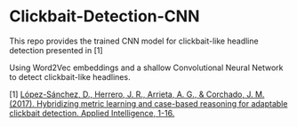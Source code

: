 # Clickbait-Detection-CNN

This repo provides the trained CNN model for clickbait-like headline detection presented in [1]

Using Word2Vec embeddings and a shallow Convolutional Neural Network to detect clickbait-like headlines.

[1] [López-Sánchez, D., Herrero, J. R., Arrieta, A. G., & Corchado, J. M. (2017). Hybridizing metric learning and case-based reasoning for adaptable clickbait detection. Applied Intelligence, 1-16.
](https://link.springer.com/content/pdf/10.1007/s10489-017-1109-7.pdf)
